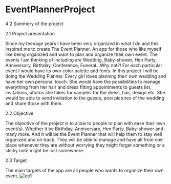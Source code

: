 # EventPlannerProject

4
2 Summery of the project

2.1 Project presentation

Since my teenage years I have been very organized in what I do and this inspired me to create The
Event Planner. An app for those who like myself like being organized and want to plan and organize
their own event. The events I am thinking of including are Wedding, Baby-shower, Hen Party,
Anniversary, Birthday, Conference, Funeral...Why not?! For each particular event I would have its
own color palette and fonts. In this project I will be doing the Wedding Planner.
Every girl loves planning their own wedding and have her own personal touch. She would have the
possibilities to manage everything from her hair and dress fitting appointments to guests list,
invitations, photos she takes for samples for the dress, hair, design etc. She would be able to send
invitation to the guests, post pictures of the wedding and share those with them.

2.2 Objective

The objective of the project is to allow to people to plan with ease their own event(s). Whether it be
Birthday, Anniversary, Hen Party, Baby-shower and many more. And it will be the Event Planner that
will help them to stay well organized and on track. They will be able to manage and have all from one
place whenever they are without worrying they might forget something or a sticky note might be lost
somewhere.

2.3 Target

The main targets of the app are all people who wants to organize their own event.
![ep1](https://user-images.githubusercontent.com/118458989/221163088-62cfa48b-261c-4645-9d80-ab8250feb52e.png)
